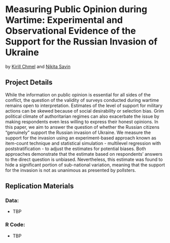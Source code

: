# Measuring Public Opinion during Wartime: Experimental and Observational Evidence of the Support for the Russian Invasion of Ukraine

by [Kirill Chmel](https://www.hse.ru/en/staff/kirill.chmel) and [Nikita Savin](https://www.hse.ru/en/org/persons/14291998)

## Project Details

While the information on public opinion is essential for all sides of the conflict, the question of the validity of surveys conducted during wartime remains open to interpretation. Estimates of the level of support for military actions can be skewed because of social desirability or selection bias. Grim political climate of authoritarian regimes can also exacerbate the issue by making respondents even less willing to express their honest opinions. In this paper, we aim to answer the question of whether the Russian citizens “genuinely” support the Russian invasion of Ukraine. We measure the support for the invasion using an experiment-based approach known as item-count technique and statistical simulation - multilevel regression with poststratification - to adjust the estimates for potential biases. Both approaches demonstrate that the estimate based on respondents’ answers to the direct question is unbiased. Nevertheless, this estimate was found to hide a significant portion of sub-national variation, meaning that the support for the invasion is not as unanimous as presented by pollsters.

## Replication Materials

### Data:
- TBP

### R Code:
- TBP

